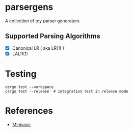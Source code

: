 # parsergens
A collection of toy parser generators

## Supported Parsing Algorithms

- [x] Canonical LR ( aka LR(1) )
- [x] LALR(1)

# Testing

```shell
cargo test --workspace
cargo test --release  # integration test in release mode
```

# References
- [Miniyacc](https://c9x.me/yacc)